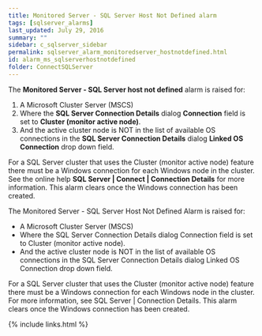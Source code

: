 ```yaml
---
title: ﻿Monitored Server - SQL Server Host Not Defined alarm
tags: [sqlserver_alarms]
last_updated: July 29, 2016
summary: ""
sidebar: c_sqlserver_sidebar
permalink: sqlserver_alarm_monitoredserver_hostnotdefined.html
id: alarm_ms_sqlserverhostnotdefined
folder: ConnectSQLServer
---
```




The **Monitored Server - SQL Server host not defined** alarm is raised for:

1. A Microsoft Cluster Server (MSCS)
2. Where the **SQL Server Connection Details** dialog **Connection** field is set to **Cluster (monitor active node)**.
3. And the active cluster node is NOT in the list of available OS connections in the **SQL Server Connection Details** dialog **Linked OS Connection** drop down field.

For a SQL Server cluster that uses the Cluster (monitor active node) feature there must be a Windows connection for each Windows node in the cluster. See the online help **SQL Server \| Connect \| Connection Details** for more information. This alarm  clears once the Windows connection has been created.


The Monitored Server - SQL Server Host Not Defined Alarm is raised for:

* A Microsoft Cluster Server (MSCS)
* Where the SQL Server Connection Details dialog Connection field is set to Cluster (monitor active node).
* And the active cluster node is NOT in the list of available OS connections in the SQL Server Connection Details dialog Linked OS Connection drop down field.


For a SQL Server cluster that uses the Cluster (monitor active node) feature there must be a Windows connection for each Windows node in the cluster. For more information, see SQL Server \| Connection Details. This alarm clears once the Windows connection has been created.

{% include links.html %}
